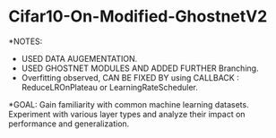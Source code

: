 # Cifar10-On-Modified-GhostnetV2


*NOTES:
+ USED DATA AUGEMENTATION.
+ USED GHOSTNET MODULES AND ADDED FURTHER Branching.
+ Overfitting observed, CAN BE FIXED BY using  CALLBACK : ReduceLROnPlateau or LearningRateScheduler.

*GOAL:
Gain familiarity with common machine learning datasets.
Experiment with various layer types and analyze their impact on performance and generalization.


